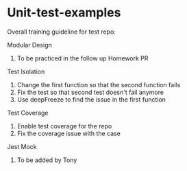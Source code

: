 # Unit-test-examples

Overall training guideline for test repo:

Modular Design
1. To be practiced in the follow up Homework PR

Test Isolation
1. Change the first function so that the second function fails
2. Fix the test so that second test doesn't fail anymore
3. Use deepFreeze to find the issue in the first function

Test Coverage
1. Enable test coverage for the repo
2. Fix the coverage issue with the case

Jest Mock
1. To be added by Tony
